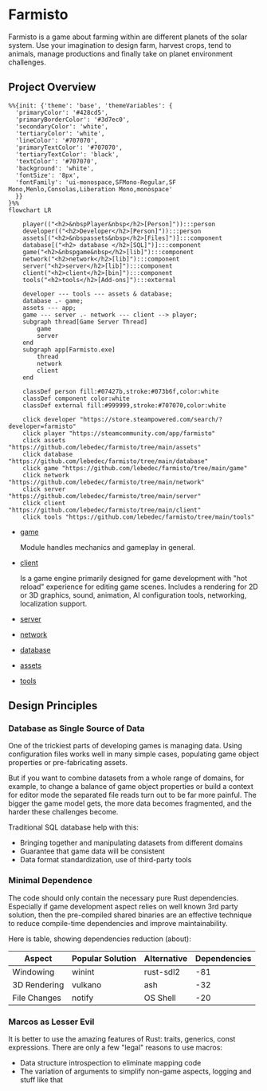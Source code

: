 # Farmisto

Farmisto is a game about farming within are different planets of
the solar system. Use your imagination to design farm,
harvest crops, tend to animals, manage productions and finally 
take on planet environment challenges.

## Project Overview

```mermaid
%%{init: {'theme': 'base', 'themeVariables': {
  'primaryColor': '#428cd5',
  'primaryBorderColor': '#3d7ec0',
  'secondaryColor': 'white',
  'tertiaryColor': 'white',
  'lineColor': '#707070',
  'primaryTextColor': '#707070',
  'tertiaryTextColor': 'black',
  'textColor': '#707070',
  'background': 'white',
  'fontSize': '8px',
  'fontFamily': 'ui-monospace,SFMono-Regular,SF Mono,Menlo,Consolas,Liberation Mono,monospace'
  }}
}%%
flowchart LR

	player(("<h2>&nbspPlayer&nbsp</h2>[Person]")):::person
	developer(("<h2>Developer</h2>[Person]")):::person
	assets[("<h2>&nbspassets&nbsp</h2>[Files]")]:::component
	database[("<h2> database </h2>[SQL]")]:::component
	game("<h2>&nbspgame&nbsp</h2>[lib]"):::component
    network("<h2>network</h2>[lib]"):::component
	server("<h2>server</h2>[lib]"):::component
	client("<h2>client</h2>[bin]"):::component
	tools("<h2>tools</h2>[Add-ons]"):::external
	
	developer --- tools --- assets & database;
	database .- game;
	assets --- app;
	game --- server .- network --- client --> player;
	subgraph thread[Game Server Thread]
        game
        server
	end
    subgraph app[Farmisto.exe]
        thread
        network
        client
    end

	classDef person fill:#07427b,stroke:#073b6f,color:white
	classDef component color:white
	classDef external fill:#999999,stroke:#707070,color:white

    click developer "https://store.steampowered.com/search/?developer=farmisto"
    click player "https://steamcommunity.com/app/farmisto"
    click assets "https://github.com/lebedec/farmisto/tree/main/assets"
    click database "https://github.com/lebedec/farmisto/tree/main/database"
    click game "https://github.com/lebedec/farmisto/tree/main/game"
    click network "https://github.com/lebedec/farmisto/tree/main/network"
    click server "https://github.com/lebedec/farmisto/tree/main/server"
    click client "https://github.com/lebedec/farmisto/tree/main/client"
    click tools "https://github.com/lebedec/farmisto/tree/main/tools"
```

- [game](game) 

  Module handles mechanics and gameplay in general.

- [client](client)
  
  Is a game engine primarily designed 
  for game development with "hot reload" experience for editing game scenes.
  Includes a rendering for 2D or 3D graphics, sound, animation,
  AI configuration tools, networking, localization support.

- [server](server)
- [network](network)
- [database](database)
- [assets](assets)
- [tools](tools)


## Design Principles

### Database as Single Source of Data

One of the trickiest parts of developing games is managing data.
Using configuration files works well in many simple cases, 
populating game object properties or pre-fabricating assets.

But if you want to combine datasets from a whole range of domains, 
for example, to change a balance of game object properties 
or build a context for editor mode the separated file reads turn out to be far more painful.
The bigger the game model gets, the more data becomes fragmented,
and the harder these challenges become. 

Traditional SQL database help with this:

- Bringing together and manipulating datasets from different domains
- Guarantee that game data will be consistent
- Data format standardization, use of third-party tools

### Minimal Dependence

The code should only contain the necessary pure Rust dependencies.
Especially if game development aspect relies on well known 3rd party solution,
then the pre-compiled shared binaries are an effective technique
to reduce compile-time dependencies and improve maintainability.

Here is table, showing dependencies reduction (about):

| Aspect       | Popular Solution | Alternative | Dependencies |
|--------------|------------------|-------------|--------------|
| Windowing    | winint           | rust-sdl2   | -81          |
| 3D Rendering | vulkano          | ash         | -32          |
| File Changes | notify           | OS Shell    | -20          | 

### Marcos as Lesser Evil

It is better to use the amazing features of Rust: traits, generics, const expressions.
There are only a few "legal" reasons to use macros:

- Data structure introspection to eliminate mapping code 
- The variation of arguments to simplify non-game aspects, logging and stuff like that

